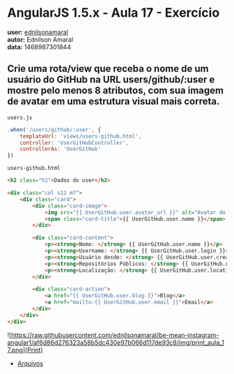 # AngularJS 1.5.x - Aula 17 - Exercício  
**user:** [ednilsonamaral](https://github.com/ednilsonamaral)  
**autor:** Ednilson Amaral  
**data:** 1468987301844


## Crie uma rota/view que receba o nome de um usuário do GitHub na URL **users/github/:user** e mostre **pelo menos** 8 atributos, com sua imagem de avatar em uma estrutura visual mais correta.

`users.js`
```js
.when('/users/github/:user', {
    templateUrl: 'views/users-github.html',
    controller: 'UserGitHubController',
    controllerAs: 'UserGitHub'
})
```

`users-github.html`
```html
<h2 class="h2">Dados do user</h2>

<div class="col s12 m7">
	<div class="card">
		<div class="card-image">
			<img src="{{ UserGitHub.user.avatar_url }}" alt="Avatar do github do {{ UserGitHub.user.name }}" />
			<span class="card-title">{{ UserGitHub.user.name }}</span>
		</div>

		<div class="card-content">
			<p><strong>Nome: </strong> {{ UserGitHub.user.name }}</p>
			<p><strong>Username: </strong> {{ UserGitHub.user.login }}</p>
			<p><strong>Usuário desde: </strong> {{ UserGitHub.user.created_at }}</p>
			<p><strong>Repositórios Públicos: </strong> {{ UserGitHub.user.public_repos }}</p>
			<p><strong>Localização: </strong> {{ UserGitHub.user.location }}</p>
		</div>

		<div class="card-action">
			<a href="{{ UserGitHub.user.blog }}">Blog</a>
			<a href="mailto:{{ UserGitHub.user.email }}">Email</a>
		</div>
	</div>
</div>
```

![https://raw.githubusercontent.com/ednilsonamaral/be-mean-instagram-angular1/af6d86d276323a58b5dc430e97b066d117de93c8/img/print_aula_17.png](Print)

* [Arquivos](/exercicio)
